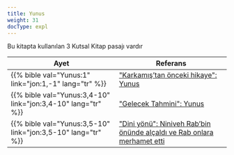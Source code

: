 ```yaml
---
title: Yunus
weight: 31
docType: expl
---
```


Bu kitapta kullanılan 3 Kutsal Kitap pasajı vardır

| Ayet | Referans |
|-------|-----------|
| {{% bible val="Yunus:1" link="jon:1,-1" lang="tr" %}} | ["Karkamış’tan önceki hikaye": Yunus](../exampleSite/content/expl/../expl/content/bowls/armageddon-and-the-battle-of-karkemish#f7c8) |
| {{% bible val="Yunus:3,4-10" link="jon:3,4-10" lang="tr" %}} | ["Gelecek Tahmini": Yunus](../exampleSite/content/expl/../expl/topics/others/dispensionalism-and-its-critic#e389) |
| {{% bible val="Yunus:3,5-10" link="jon:3,5-10" lang="tr" %}} | ["Dini yönü": Niniveh Rab’bin önünde alçaldı ve Rab onlara merhamet etti](../exampleSite/content/expl/../expl/content/harlot/who-is-the-harlot-babylon-part-2#bc8e) |
